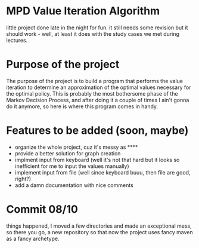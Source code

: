 # MPD Value Iteration Algorithm
little project done late in the night for fun. it still needs some revision but it should work - well, at least it does with the study cases we met during lectures.

# Purpose of the project
The purpose of the project is to build a program that performs the value iteration to determine an approximation of the optimal values necessary for the optimal policy.
This is probably the most bothersome phase of the Markov Decision Process, and after doing it a couple of times I ain't gonna do it anymore, so here is where this program comes in handy.

# Features to be added (soon, maybe)
- organize the whole project, cuz it's messy as ****
- provide a better solution for graph creation
- implment input from keyboard (well it's not that hard but it looks so inefficient for me to input the values manually)
- implement input from file (well since keyboard buuu, then file are good, right?)
- add a damn documentation with nice comments


# Commit 08/10
things happened, I moved a few directories and made an exceptional mess, so there you go, a new repository so that now the project uses fancy maven as a fancy archetype.
